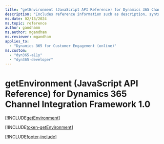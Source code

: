 ```yaml
---
title: "getEnvironment (JavaScript API Reference) for Dynamics 365 Channel Integration Framework 1.0 | MicrosoftDocs"
description: "Includes reference information such as description, syntax, and parameters for the getEnvironment method in JavaScript API Reference for Channel Integration Framework 1.0. "
ms.date: 02/13/2024
ms.topic: reference
author: gandhamm
ms.author: mgandham
ms.reviewer: mgandham
applies_to: 
  - "Dynamics 365 for Customer Engagement (online)"
ms.custom: 
  - "dyn365-a11y"
  - "dyn365-developer"
---
```


# getEnvironment (JavaScript API Reference) for Dynamics 365 Channel Integration Framework 1.0

[!INCLUDE[getEnvironment](Includes/getEnvironment-description.md)]

[!INCLUDE[token-getEnvironment](../../../../shared/token-getEnvironment.md)]

[!INCLUDE[footer-include](../../../../../includes/footer-banner.md)]
